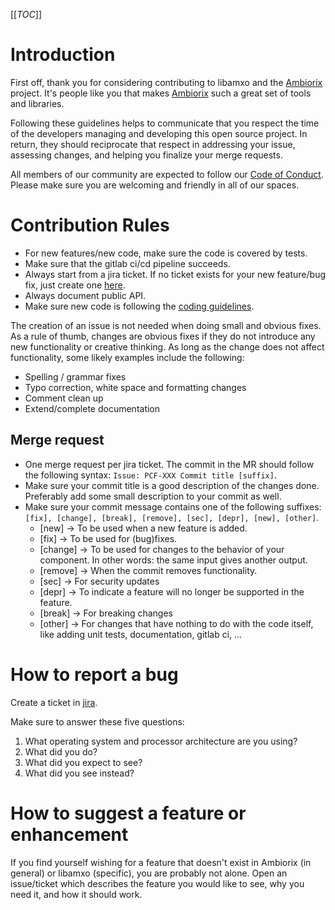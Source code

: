 [[_TOC_]]

# Introduction

First off, thank you for considering contributing to libamxo and the [Ambiorix](https://gitlab.com/prpl-foundation/components/ambiorix) project. It's people like you that makes [Ambiorix](https://gitlab.com/prpl-foundation/components/ambiorix) such a great set of tools and libraries.

Following these guidelines helps to communicate that you respect the time of the developers managing and developing this open source project. In return, they should reciprocate that respect in addressing your issue, assessing changes, and helping you finalize your merge requests.

All members of our community are expected to follow our [Code of Conduct](https://gitlab.com/prpl-foundation/components/ambiorix/ambiorix/-/blob/main/doc/CODE_OF_CONDUCT.md). Please make sure you are welcoming and friendly in all of our spaces.

# Contribution Rules

- For new features/new code, make sure the code is covered by tests.
- Make sure that the gitlab ci/cd pipeline succeeds.
- Always start from a jira ticket. If no ticket exists for your new feature/bug fix, just create one [here](https://prplfoundationcloud.atlassian.net/secure/CreateIssue!default.jspa).
- Always document public API.
- Make sure new code is following the [coding guidelines](https://gitlab.com/prpl-foundation/components/ambiorix/ambiorix/-/blob/main/doc/CODING_GUIDELINES.md).

The creation of an issue is not needed when doing small and obvious fixes.
As a rule of thumb, changes are obvious fixes if they do not introduce any new functionality or creative thinking. As long as the change does not affect functionality, some likely examples include the following:

- Spelling / grammar fixes
- Typo correction, white space and formatting changes
- Comment clean up
- Extend/complete documentation

## Merge request

- One merge request per jira ticket. The commit in the MR should follow the following syntax: `Issue: PCF-XXX Commit title [suffix]`.
- Make sure your commit title is a good description of the changes done. Preferably add some small description to your commit as well.
- Make sure your commit message contains one of the following suffixes: `[fix], [change], [break], [remove], [sec], [depr], [new], [other]`.
    - [new] → To be used when a new feature is added.
    - [fix] → To be used for (bug)fixes.
    - [change] → To be used for changes to the behavior of your component. In other words: the same input gives another output.
    - [remove] → When the commit removes functionality.
    - [sec] → For security updates
    - [depr] → To indicate a feature will no longer be supported in the feature.
    - [break] → For breaking changes
    - [other] → For changes that have nothing to do with the code itself, like adding unit tests, documentation, gitlab ci, ...

# How to report a bug

Create a ticket in [jira](https://prplfoundationcloud.atlassian.net/secure/CreateIssue!default.jspa).

Make sure to answer these five questions:

1. What operating system and processor architecture are you using?
1. What did you do?
1. What did you expect to see?
1. What did you see instead?

# How to suggest a feature or enhancement

If you find yourself wishing for a feature that doesn't exist in Ambiorix (in general) or libamxo (specific), you are probably not alone. Open an issue/ticket which describes the feature you would like to see, why you need it, and how it should work.

